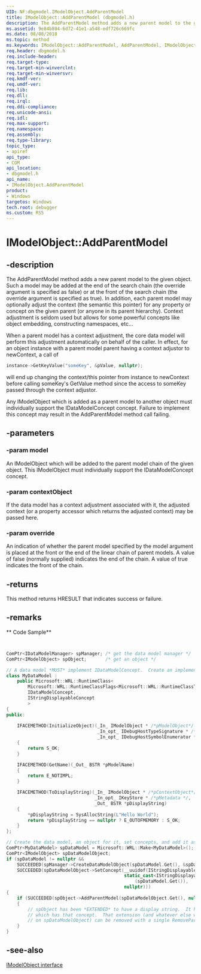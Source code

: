 ```yaml
---
UID: NF:dbgmodel.IModelObject.AddParentModel
title: IModelObject::AddParentModel (dbgmodel.h)
description: The AddParentModel method adds a new parent model to the given object.
ms.assetid: 9e84b804-6d72-41e1-a548-edf726c669fc
ms.date: 08/08/2018
ms.topic: method
ms.keywords: IModelObject::AddParentModel, AddParentModel, IModelObject.AddParentModel, IModelObject::AddParentModel, IModelObject.AddParentModel
req.header: dbgmodel.h
req.include-header:
req.target-type:
req.target-min-winverclnt:
req.target-min-winversvr:
req.kmdf-ver:
req.umdf-ver:
req.lib:
req.dll:
req.irql: 
req.ddi-compliance:
req.unicode-ansi:
req.idl:
req.max-support:
req.namespace:
req.assembly:
req.type-library: 
topic_type: 
- apiref
api_type: 
- COM
api_location: 
- dbgmodel.h
api_name: 
- IModelObject.AddParentModel
product:
- Windows
targetos: Windows
tech.root: debugger
ms.custom: RS5
---
```


# IModelObject::AddParentModel


## -description

The AddParentModel method adds a new parent model to the given object. Such a model may be added at the end of the search chain (the override argument is specified as false) or at the front of the search chain (the override argument is specified as true). In addition, each parent model may optionally adjust the context (the semantic this pointer) for any property or concept on the given parent (or anyone in its parent hierarchy). Context adjustment is seldom used but allows for some powerful concepts like object embedding, constructing namespaces, etc... 

When a parent model has a context adjustment, the core data model will perform this adjustment automatically on behalf of the caller. In effect, for an object instance with a parent model parent having a context adjustor to newContext, a call of 

```cpp
instance->GetKeyValue("someKey", &pValue, nullptr);
```

will end up changing the context/this pointer from instance to newContext before calling someKey's GetValue method since the access to someKey passed through the context adjustor. 

Any IModelObject which is added as a parent model to another object must individually support the IDataModelConcept concept. Failure to implement this concept may result in the AddParentModel method call failing. 

## -parameters

### -param model
An IModelObject which will be added to the parent model chain of the given object. This IModelObject must individually support the IDataModelConcept concept.

### -param contextObject
If the data model has a context adjustment associated with it, the adjusted context (or a property accessor which returns the adjusted context) may be passed here.

### -param override
An indication of whether the parent model specified by the model argument is placed at the front or the end of the linear chain of parent models. A value of false (normally supplied) indicates the end of the chain. A value of true indicates the front of the chain.


## -returns
This method returns HRESULT that indicates success or failure.

## -remarks

** Code Sample**

```cpp


ComPtr<IDataModelManager> spManager; /* get the data model manager */
ComPtr<IModelObject> spObject;       /* get an object */

// A data model *MUST* implement IDataModelConcept.  Create an implementation of this and a string conversion.
class MyDataModel :
    public Microsoft::WRL::RuntimeClass<
        Microsoft::WRL::RuntimeClassFlags<Microsoft::WRL::RuntimeClassType::ClassicCom>,
        IDataModelConcept,
        IStringDisplayableConcept
        >
{
public:
 
    IFACEMETHOD(InitializeObject)(_In_ IModelObject * /*pModelObject*/, 
                                  _In_opt_ IDebugHostTypeSignature * /*pMatchingSignature*/,
                                  _In_opt_ IDebugHostSymbolEnumerator * /*pWildcardMatches*/)
    {
        return S_OK;
    }

    IFACEMETHOD(GetName)(_Out_ BSTR *pModelName)
    { 
        return E_NOTIMPL;
    }

    IFACEMETHOD(ToDisplayString)(_In_ IModelObject * /*pContextObject*/, 
                                 _In_opt_ IKeyStore * /*pMetadata */, 
                                 _Out_ BSTR *pDisplayString)
    {
        *pDisplayString = SysAllocString(L"Hello World");
        return *pDisplayString == nullptr ? E_OUTOFMEMORY : S_OK;
    }
};

// Create the data model, an object for it, set concepts, and add it as a parent to spObject.
ComPtr<MyDataModel> spDataModel = Microsoft::WRL::Make<MyDataModel>();
ComPtr<IModelObject> spDataModelObject;
if (spDataModel != nullptr &&
    SUCCEEDED(spManager->CreateDataModelObject(spDataModel.Get(), &spDataModelObject)) &&
    SUCCEEDED(spDataModelObject->SetConcept(__uuidof(IStringDisplayableConcept),
                                            static_cast<IStringDisplayableConcept *>
                                                (spDataModel.Get()), 
                                            nullptr)))
{
    if (SUCCEEDED(spObject->AddParentModel(spDataModelObject.Get(), nullptr, false)))
    {
        // spObject has been *EXTENDED* to have a display string.  It has a parent model 
        // which has that concept.  That extension (and whatever else was added 
        // on spDataModelObject) can be removed with a single RemoveParentModel call.
    }
}
```

## -see-also

[IModelObject interface](nn-dbgmodel-imodelobject.md)
